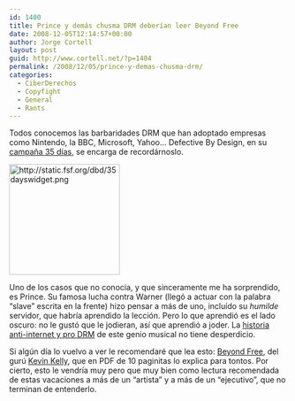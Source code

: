 ```yaml
---
id: 1400
title: Prince y demás chusma DRM deberían leer Beyond Free
date: 2008-12-05T12:14:57+00:00
author: Jorge Cortell
layout: post
guid: http://www.cortell.net/?p=1404
permalink: /2008/12/05/prince-y-demas-chusma-drm/
categories:
  - CiberDerechos
  - Copyfight
  - General
  - Rants
---
```

Todos conocemos las barbaridades DRM que han adoptado empresas como Nintendo, la BBC, Microsoft, Yahoo&#8230; Defective By Design, en su <a title="http://www.defectivebydesign.org/days/" href="http://www.defectivebydesign.org/days/" target="_blank">campaña 35 días</a>, se encarga de recordárnoslo.

<img src="http://static.fsf.org/dbd/35dayswidget.png" alt="http://static.fsf.org/dbd/35dayswidget.png" width="200" height="200" />

Uno de los casos que no conocía, y que sinceramente me ha sorprendido, es Prince. Su famosa lucha contra Warner (llegó a actuar con la palabra &#8220;slave&#8221; escrita en la frente) hizo pensar a más de uno, incluído su _humilde_ servidor, que habría aprendido la lección. Pero lo que aprendió es el lado oscuro: no le gustó que le jodieran, así que aprendió a joder. La <a title="http://www.defectivebydesign.org/day07-prince" href="http://www.defectivebydesign.org/day07-prince" target="_blank">historia anti-internet y pro DRM</a> de este genio musical no tiene desperdicio.

Si algún día lo vuelvo a ver le recomendaré que lea esto: <a title="http://changethis.com/53.01.BeyondFree" href="http://changethis.com/53.01.BeyondFree" target="_blank">Beyond Free</a>, del gurú <a title="www.kk.org" href="http://www.kk.org" target="_blank">Kevin Kelly</a>, que en PDF de 10 paginitas lo explica para tontos. Por cierto, esto le vendría muy pero que muy bien como lectura recomendada de estas vacaciones a más de un &#8220;artista&#8221; y a más de un &#8220;ejecutivo&#8221;, que no terminan de entenderlo.